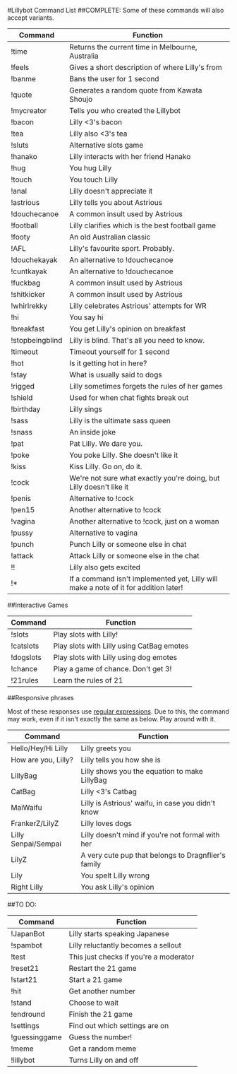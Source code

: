 #Lillybot Command List
##COMPLETE:
Some of these commands will also accept variants.

| Command | Function |
| ------- | -------- |
| !time | Returns the current time in Melbourne, Australia |
|!feels | Gives a short description of where Lilly's from |
|!banme | Bans the user for 1 second |
|!quote | Generates a random quote from Kawata Shoujo |
|!mycreator | Tells you who created the Lillybot |
|!bacon | Lilly <3's bacon |
|!tea | Lilly also <3's tea |
|!sluts | Alternative slots game |
|!hanako | Lilly interacts with her friend Hanako |
|!hug | You hug Lilly |
|!touch | You touch Lilly |
|!anal | Lilly doesn't appreciate it |
|!astrious | Lilly tells you about Astrious |
|!douchecanoe | A common insult used by Astrious |
|!football | Lilly clarifies which is the best football game |
|!footy | An old Australian classic |
|!AFL | Lilly's favourite sport. Probably. |
|!douchekayak | An alternative to !douchecanoe |
|!cuntkayak | An alternative to !douchecanoe |
|!fuckbag | A common insult used by Astrious |
|!shitkicker | A common insult used by Astrious |
|!whirlrekky | Lilly celebrates Astrious' attempts for WR |
|!hi | You say hi |
|!breakfast | You get Lilly's opinion on breakfast |
|!stopbeingblind | Lilly is blind. That's all you need to know. |
|!timeout | Timeout yourself for 1 second |
|!hot | Is it getting hot in here? |
|!stay | What is usually said to dogs |
|!rigged | Lilly sometimes forgets the rules of her games |
|!shield | Used for when chat fights break out |
|!birthday | Lilly sings |
|!sass | Lilly is the ultimate sass queen |
|!snass | An inside joke |
|!pat | Pat Lilly. We dare you. |
|!poke | You poke Lilly. She doesn't like it |
|!kiss | Kiss Lilly. Go on, do it. |
|!cock | We're not sure what exactly you're doing, but Lilly doesn't like it |
|!penis | Alternative to !cock |
|!pen15 | Another alternative to !cock |
|!vagina | Another alternative to !cock, just on a woman |
|!pussy | Alternative to vagina |
|!punch | Punch Lilly or someone else in chat |
|!attack | Attack Lilly or someone else in the chat |
|!! | Lilly also gets excited |
|!* | If a command isn't implemented yet, Lilly will make a note of it for addition later! |

##Interactive Games

| Command | Function |
| ------- | -------- |
|!slots | Play slots with Lilly! |
|!catslots |Play slots with Lilly using CatBag emotes |
|!dogslots | Play slots with Lilly using dog emotes |
|!chance | Play a game of chance. Don't get 3! |
|!21rules | Learn the rules of 21 |


##Responsive phrases

Most of these responses use [regular expressions](http://www.tutorialspoint.com/ruby/ruby_regular_expressions.htm). Due to this, the command may work, even if it isn't exactly the same as below. Play around with it.

| Command | Function |
| ------- | -------- |
| Hello/Hey/Hi Lilly | Lilly greets you |
| How are you, Lilly? | Lilly tells you how she is |
| LillyBag | Lilly shows you the equation to make LillyBag |
|CatBag | Lilly <3's Catbag |
|MaiWaifu | Lilly is Astrious' waifu, in case you didn't know |
|FrankerZ/LilyZ | Lilly loves dogs |
|Lilly Senpai/Sempai | Lilly doesn't mind if you're not formal with her |
|LilyZ | A very cute pup that belongs to Dragnflier's family |
|Lily | You spelt Lilly wrong |
| Right Lilly | You ask Lilly's opinion |


##TO DO:

| Command | Function |
| --------| -------- |
|!JapanBot| Lilly starts speaking Japanese |
|!spambot | Lilly reluctantly becomes a sellout |
|!test | This just checks if you're a moderator |
|!reset21 | Restart the 21 game |
|!start21 | Start a 21 game |
|!hit | Get another number |
|!stand | Choose to wait |
|!endround | Finish the 21 game |
|!settings | Find out which settings are on |
|!guessinggame | Guess the number! |
|!meme | Get a random meme |
|!lillybot | Turns Lilly on and off |




